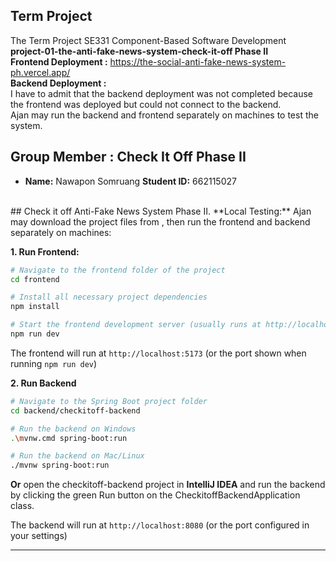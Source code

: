 ## Term Project
The Term Project SE331 Component-Based Software Development <br>
**project-01-the-anti-fake-news-system-check-it-off Phase II** <br>
**Frontend Deployment :** https://the-social-anti-fake-news-system-ph.vercel.app/ <br>
**Backend Deployment :**  <br> I have to admit that the backend deployment was not completed because the frontend was deployed but could not connect to the backend. <br>
Ajan may run the backend and frontend separately on machines to test the system.
<br>

## Group Member : Check It Off Phase II
- **Name:** Nawapon Somruang  **Student ID:** 662115027 
<br>
## Check it off Anti-Fake News System Phase II.
**Local Testing:** Ajan may download the project files from , then run the frontend and backend separately on machines:
<br>

**1. Run Frontend:**  
```bash
# Navigate to the frontend folder of the project
cd frontend

# Install all necessary project dependencies
npm install

# Start the frontend development server (usually runs at http://localhost:5173)
npm run dev
````

The frontend will run at `http://localhost:5173` (or the port shown when running `npm run dev`)

**2. Run Backend**
```bash
# Navigate to the Spring Boot project folder
cd backend/checkitoff-backend

# Run the backend on Windows
.\mvnw.cmd spring-boot:run

# Run the backend on Mac/Linux
./mvnw spring-boot:run
```
**Or**
open the checkitoff-backend project in **IntelliJ IDEA** and run the backend by clicking the green Run button on the CheckitoffBackendApplication class.

The backend will run at `http://localhost:8080` (or the port configured in your settings)

---
